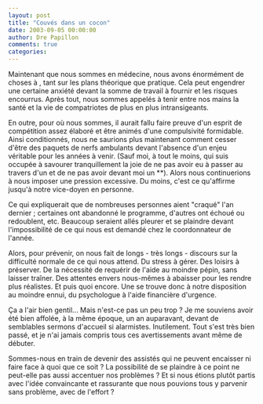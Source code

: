 ```yaml
---
layout: post
title: "Couvés dans un cocon"
date: 2003-09-05 00:00:00
author: Dre Papillon
comments: true
categories: 
---
```



Maintenant que nous sommes en médecine, nous avons énormément de choses à , tant sur les plans théorique que pratique.  Cela peut engendrer une certaine anxiété devant la somme de travail à fournir et les risques encourrus.  Après tout, nous sommes appelés à tenir entre nos mains la santé et la vie de compatriotes de plus en plus intransigeants.

En outre, pour  où nous sommes, il aurait fallu faire preuve d'un esprit de compétition assez élaboré et être animés d'une compulsivité formidable.  Ainsi conditionnés, nous ne saurions plus maintenant comment cesser d'être des paquets de nerfs ambulants devant l'absence d'un enjeu véritable pour les années à venir.  (Sauf moi, à tout le moins, qui suis occupée à savourer tranquillement la joie de ne pas avoir eu à passer au travers d'un  et de ne pas avoir devant moi un **).  Alors nous continuerions à nous imposer une pression excessive.  Du moins, c'est ce qu'affirme jusqu'à notre vice-doyen en personne.

Ce qui expliquerait que de nombreuses personnes aient "craqué" l'an dernier ; certaines ont abandonné le programme, d'autres ont échoué ou redoublent, etc.  Beaucoup seraient allés pleurer et se plaindre devant l'impossibilité de ce qui nous est demandé chez le coordonnateur de l'année.

Alors, pour prévenir, on nous fait de longs - très longs - discours sur la difficulté normale de ce qui nous attend.  Du stress à gérer.  Des loisirs à préserver.  De la nécessité de requérir de l'aide au moindre pépin, sans laisser traîner.  Des attentes envers nous-mêmes à abaisser pour les rendre plus réalistes.  Et puis quoi encore.  Une  se trouve donc à notre disposition au moindre ennui, du psychologue à l'aide financière d'urgence.

Ça a l'air bien gentil...  Mais n'est-ce pas un peu trop ?  Je me souviens avoir été bien affolée, à la même époque, un an auparavant, devant de semblables sermons d'accueil si alarmistes.  Inutilement.  Tout s'est très bien passé, et je n'ai jamais compris tous ces avertissements avant même de débuter.

Sommes-nous en train de devenir des assistés qui ne peuvent encaisser ni faire face à quoi que ce soit ?  La possibilité de se plaindre à ce point ne peut-elle pas aussi accentuer nos problèmes ?  Et si nous étions plutôt partis avec l'idée convaincante et rassurante que nous pouvions tous y parvenir sans problème, avec de l'effort ?
